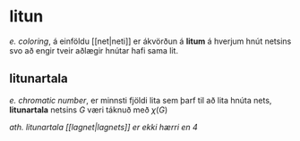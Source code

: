 # litun
*e. coloring*, á einföldu [[net|neti]] er ákvörðun á **litum** á hverjum hnút netsins svo að engir tveir aðlægir hnútar hafi sama lit.

## litunartala 
*e. chromatic number*, er minnsti fjöldi lita sem þarf til að lita hnúta nets, **litunartala** netsins $G$ væri táknuð með $\chi(G)$

*ath. litunartala [[lagnet|lagnets]] er ekki hærri en 4*
